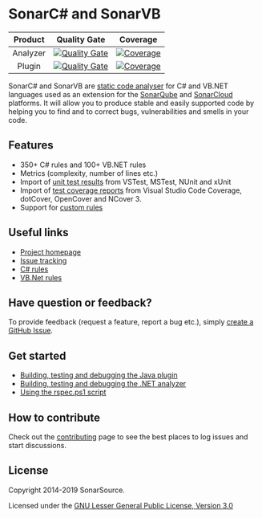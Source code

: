 # SonarC\# and SonarVB

|Product|Quality Gate|Coverage|
|:--:|:--:|:--:|
|Analyzer|[![Quality Gate](https://sonarcloud.io/api/project_badges/measure?project=sonaranalyzer-dotnet&metric=alert_status)](https://sonarcloud.io/dashboard?id=sonaranalyzer-dotnet)|[![Coverage](https://sonarcloud.io/api/project_badges/measure?project=sonaranalyzer-dotnet&metric=coverage)](https://sonarcloud.io/component_measures?id=sonaranalyzer-dotnet&metric=coverage)|
|Plugin|[![Quality Gate](https://sonarcloud.io/api/project_badges/measure?project=org.sonarsource.dotnet%3Asonar-csharp&metric=alert_status)](https://sonarcloud.io/dashboard?id=org.sonarsource.dotnet%3Asonar-csharp)|[![Coverage](https://sonarcloud.io/api/project_badges/measure?project=org.sonarsource.dotnet%3Asonar-csharp&metric=coverage)](https://sonarcloud.io/component_measures?id=org.sonarsource.dotnet%3Asonar-csharp&metric=coverage)|

SonarC# and SonarVB are [static code analyser](https://en.wikipedia.org/wiki/Static_program_analysis) for C# and VB.&#8203;NET
languages used as an extension for the [SonarQube](http://www.sonarqube.org/) and [SonarCloud](https://sonarcloud.io)
platforms. It will allow you to produce stable and easily supported code by helping you to find and to correct bugs,
vulnerabilities and smells in your code.

## Features

* 350+ C# rules and 100+ VB.&#8203;NET rules
* Metrics (complexity, number of lines etc.)
* Import of [unit test results](https://docs.sonarqube.org/x/CoBh) from VSTest, MSTest, NUnit and xUnit
* Import of [test coverage reports](https://docs.sonarqube.org/x/CoBh) from Visual Studio Code Coverage, dotCover, OpenCover and NCover 3.
* Support for [custom rules](https://github.com/SonarSource/sonarqube-roslyn-sdk)

## Useful links

* [Project homepage](https://redirect.sonarsource.com/plugins/csharp.html)
* [Issue tracking](./docs/issues.md)
* [C# rules](https://rules.sonarsource.com/csharp)
* [VB.Net rules](https://rules.sonarsource.com/vbnet)

## Have question or feedback?

To provide feedback (request a feature, report a bug etc.), simply
[create a GitHub Issue](https://github.com/SonarSource/sonar-dotnet/issues/new).

## Get started

* [Building, testing and debugging the Java plugin](./docs/contributing-plugin.md)
* [Building, testing and debugging the .NET analyzer](./docs/contributing-analyzer.md)
* [Using the rspec.ps1 script](./scripts/rspec/README.md)

## How to contribute

Check out the [contributing](CONTRIBUTING.md) page to see the best places to log issues and start discussions.

## License

Copyright 2014-2019 SonarSource.

Licensed under the [GNU Lesser General Public License, Version 3.0](http://www.gnu.org/licenses/lgpl.txt)
